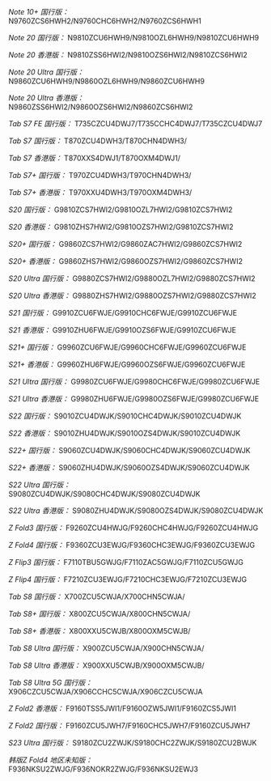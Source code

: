 *Note 10+ 国行版：*
N9760ZCS6HWH2/N9760CHC6HWH2/N9760ZCS6HWH1

*Note 20 国行版：*
N9810ZCU6HWH9/N9810OZL6HWH9/N9810ZCU6HWH9

*Note 20 香港版：*
N9810ZSS6HWI2/N9810OZS6HWI2/N9810ZCS6HWI2

*Note 20 Ultra 国行版：*
N9860ZCU6HWH9/N9860OZL6HWH9/N9860ZCU6HWH9

*Note 20 Ultra 香港版：*
N9860ZSS6HWI2/N9860OZS6HWI2/N9860ZCS6HWI2

*Tab S7 FE 国行版：*
T735CZCU4DWJ7/T735CCHC4DWJ7/T735CZCU4DWJ7

*Tab S7 国行版：*
T870ZCU4DWH3/T870CHN4DWH3/

*Tab S7 香港版：*
T870XXS4DWJ1/T870OXM4DWJ1/

*Tab S7+ 国行版：*
T970ZCU4DWH3/T970CHN4DWH3/

*Tab S7+ 香港版：*
T970XXU4DWH3/T970OXM4DWH3/

*S20 国行版：*
G9810ZCS7HWI2/G9810OZL7HWI2/G9810ZCS7HWI2

*S20 香港版：*
G9810ZHS7HWI2/G9810OZS7HWI2/G9810ZCS7HWI2

*S20+ 国行版：*
G9860ZCS7HWI2/G9860ZAC7HWI2/G9860ZCS7HWI2

*S20+ 香港版：*
G9860ZHS7HWI2/G9860OZS7HWI2/G9860ZCS7HWI2

*S20 Ultra 国行版：*
G9880ZCS7HWI2/G9880OZL7HWI2/G9880ZCS7HWI2

*S20 Ultra 香港版：*
G9880ZHS7HWI2/G9880OZS7HWI2/G9880ZCS7HWI2

*S21 国行版：*
G9910ZCU6FWJE/G9910CHC6FWJE/G9910ZCU6FWJE

*S21 香港版：*
G9910ZHU6FWJE/G9910OZS6FWJE/G9910ZCU6FWJE

*S21+ 国行版：*
G9960ZCU6FWJE/G9960CHC6FWJE/G9960ZCU6FWJE

*S21+ 香港版：*
G9960ZHU6FWJE/G9960OZS6FWJE/G9960ZCU6FWJE

*S21 Ultra 国行版：*
G9980ZCU6FWJE/G9980CHC6FWJE/G9980ZCU6FWJE

*S21 Ultra 香港版：*
G9980ZHU6FWJE/G9980OZS6FWJE/G9980ZCU6FWJE

*S22 国行版：*
S9010ZCU4DWJK/S9010CHC4DWJK/S9010ZCU4DWJK

*S22 香港版：*
S9010ZHU4DWJK/S9010OZS4DWJK/S9010ZCU4DWJK

*S22+ 国行版：*
S9060ZCU4DWJK/S9060CHC4DWJK/S9060ZCU4DWJK

*S22+ 香港版：*
S9060ZHU4DWJK/S9060OZS4DWJK/S9060ZCU4DWJK

*S22 Ultra 国行版：*
S9080ZCU4DWJK/S9080CHC4DWJK/S9080ZCU4DWJK

*S22 Ultra 香港版：*
S9080ZHU4DWJK/S9080OZS4DWJK/S9080ZCU4DWJK

*Z Fold3 国行版：*
F9260ZCU4HWJG/F9260CHC4HWJG/F9260ZCU4HWJG

*Z Fold4 国行版：*
F9360ZCU3EWJG/F9360CHC3EWJG/F9360ZCU3EWJG

*Z Flip3 国行版：*
F7110TBU5GWJG/F7110ZAC5GWJG/F7110ZCU5GWJG

*Z Flip4 国行版：*
F7210ZCU3EWJG/F7210CHC3EWJG/F7210ZCU3EWJG

*Tab S8 国行版：*
X700ZCU5CWJA/X700CHN5CWJA/

*Tab S8+ 国行版：*
X800ZCU5CWJA/X800CHN5CWJA/

*Tab S8+ 香港版：*
X800XXU5CWJB/X800OXM5CWJB/

*Tab S8 Ultra 国行版：*
X900ZCU5CWJA/X900CHN5CWJA/

*Tab S8 Ultra 香港版：*
X900XXU5CWJB/X900OXM5CWJB/

*Tab S8 Ultra 5G 国行版：*
X906CZCU5CWJA/X906CCHC5CWJA/X906CZCU5CWJA

*Z Fold2 香港版：*
F9160TSS5JWI1/F9160OZW5JWI1/F9160ZCS5JWI1

*Z Fold2 国行版：*
F9160ZCU5JWH7/F9160CHC5JWH7/F9160ZCU5JWH7

*S23 Ultra 国行版：*
S9180ZCU2ZWJK/S9180CHC2ZWJK/S9180ZCU2BWJK

*韩版Z Fold4 地区未知版：*
F936NKSU2ZWJG/F936NOKR2ZWJG/F936NKSU2EWJ3

